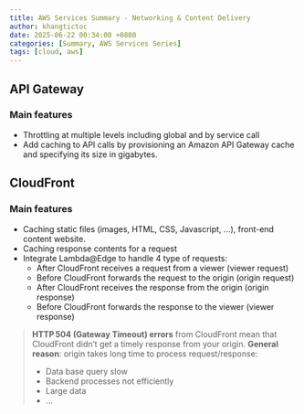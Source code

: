 ```yaml
---
title: AWS Services Summary - Networking & Content Delivery
author: khangtictoc
date: 2025-06-22 00:34:00 +0800
categories: [Summary, AWS Services Series]
tags: [cloud, aws]
---
```



## API Gateway

### Main features
- Throttling at multiple levels including global and by service call
- Add caching to API calls by provisioning an Amazon API Gateway cache and specifying its size in gigabytes. 

## CloudFront

### Main features
- Caching static files (images, HTML, CSS, Javascript, ...), front-end content website.
- Caching response contents for a request
- Integrate Lambda@Edge to handle 4 type of requests:
  - After CloudFront receives a request from a viewer (viewer request)
  - Before CloudFront forwards the request to the origin (origin request)
  - After CloudFront receives the response from the origin (origin response)
  - Before CloudFront forwards the response to the viewer (viewer response)

> **HTTP 504 (Gateway Timeout) errors** from CloudFront mean that CloudFront didn’t get a timely response from your origin. 
> **General reason**: origin takes long time to process request/response:
> - Data base query slow
> - Backend processes not efficiently
> - Large data 
> - ...